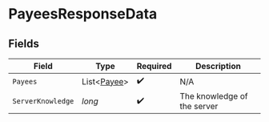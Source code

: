 # PayeesResponseData


## Fields

| Field                                           | Type                                            | Required                                        | Description                                     |
| ----------------------------------------------- | ----------------------------------------------- | ----------------------------------------------- | ----------------------------------------------- |
| `Payees`                                        | List<[Payee](../../Models/Components/Payee.md)> | :heavy_check_mark:                              | N/A                                             |
| `ServerKnowledge`                               | *long*                                          | :heavy_check_mark:                              | The knowledge of the server                     |